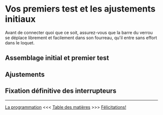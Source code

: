 # Vos premiers test et les ajustements initiaux
Avant de connecter quoi que ce soit, assurez-vous que la barre du verrou se déplace librement et facilement dans son fourreau, qu'il entre sans effort dans le loquet.

## Assemblage initial et premier test

## Ajustements

## Fixation définitive des interrupteurs
---
[La programmation](07_Programmation.md)  <<<  [Table des matières](README.md)   >>>  [Félicitations!](09_Felicitations.md)



